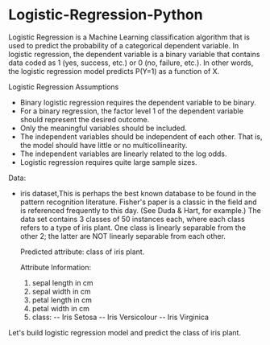# Logistic-Regression-Python

Logistic Regression is a Machine Learning classification algorithm that is used to predict the probability of a categorical dependent variable. In logistic regression, the dependent variable is a binary variable that contains data coded as 1 (yes, success, etc.) or 0 (no, failure, etc.). In other words, the logistic regression model predicts P(Y=1) as a function of X.

Logistic Regression Assumptions
  - Binary logistic regression requires the dependent variable to be binary.
  - For a binary regression, the factor level 1 of the dependent variable should represent the desired outcome.
  - Only the meaningful variables should be included.
  - The independent variables should be independent of each other. That is, the model should have little or no multicollinearity.
  - The independent variables are linearly related to the log odds.
  - Logistic regression requires quite large sample sizes.
  
Data:
  - iris dataset,This is perhaps the best known database to be found in the pattern recognition literature. Fisher's paper is a classic in the field and is referenced frequently       to this day. (See Duda & Hart, for example.) The data set contains 3 classes of 50 instances each, where each class refers to a type of iris plant. One class is linearly           separable from the other 2; the latter are NOT linearly separable from each other.

    Predicted attribute: class of iris plant.
    
    Attribute Information:

      1. sepal length in cm
      2. sepal width in cm
      3. petal length in cm
      4. petal width in cm
      5. class:
      -- Iris Setosa
      -- Iris Versicolour
      -- Iris Virginica
      
 Let's build logistic regression model and predict the class of iris plant.
